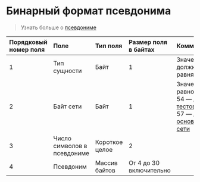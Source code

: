 # Бинарный формат псевдонима

> Узнать больше о [псевдониме](/blockchain/alias.md)

| Порядковый номер поля | Поле | Тип поля | Размер поля в байтах | Комментарии |
| :--- | :--- | :--- | :--- | :--- |
| 1 | Тип сущности | Байт | 1 | Значение должно равняться 2 |
| 2 | Байт сети | Байт | 1 | Значение равно:<br> 54 — для [тестовой сети](/blockchain/blockchain-network/test-network.md)<br> 57 — для [основной сети](/blockchain/blockchain-network/main-network.md) |
| 3 | Число символов в псевдониме | Короткое целое | 2 | |
| 4 | Псевдоним | Массив байтов		 | От 4 до 30 включительно | | |
